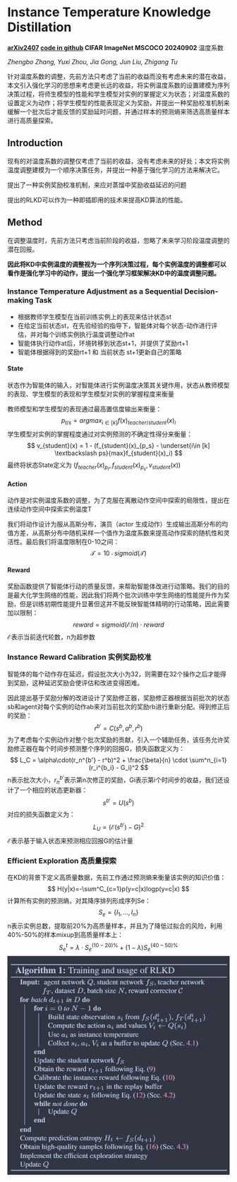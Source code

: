 # Instance Temperature Knowledge Distillation

**[arXiv2407](https://arxiv.org/abs/2407.00115)	[code in github](https://github.com/Zhengbo-Zhang/ITKD)	CIFAR  ImageNet  MSCOCO	20240902**	温度系数

*Zhengbo Zhang, Yuxi Zhou, Jia Gong, Jun Liu, Zhigang Tu*

针对温度系数的调整，先前方法只考虑了当前的收益而没有考虑未来的潜在收益，本文引入强化学习的思想来考虑更长远的收益，将实例温度系数的设置建模为序列决策过程，将师生模型的性能和学生模型对实例的掌握定义为状态；对温度系数的设置定义为动作；将学生模型的性能表现定义为奖励，并提出一种奖励校准机制来缓解一个批次后才能反馈的奖励延时问题，并通过样本的预测熵来筛选高质量样本进行高质量探索。

## Introduction 

现有的对温度系数的调整仅考虑了当前的收益，没有考虑未来的好处；本文将实例温度调整建模为一个顺序决策任务，并提出一种基于强化学习的方法来解决它。

提出了一种实例奖励校准机制，来应对蒸馏中奖励收益延迟的问题

提出的RLKD可以作为一种即插即用的技术来提高KD算法的性能。

## Method

在调整温度时，先前方法只考虑当前阶段的收益，忽略了未来学习阶段温度调整的潜在回报。

**因此将KD中实例温度的调整视为一个序列决策过程，每个实例温度的调整都可以看作是强化学习中的动作，提出一个强化学习框架解决KD中的温度调整问题。**

### Instance Temperature Adjustment as a Sequential Decision-making Task

- 根据教师学生模型在当前训练实例上的表现来估计状态st
- 在给定当前状态st，在先验经验的指导下，智能体对每个状态-动作进行评估，并对每个训练实例执行温度调整动作at
- 智能体执行动作at后，环境转移到状态st+1，并提供了奖励rt+1
- 智能体根据得到的奖励rt+1 和 当前状态 st+1更新自己的策略

#### State

状态作为智能体的输入，对智能体进行实例温度决策其关键作用，状态从教师模型的表现、学生模型的表现和学生模型对实例的掌握程度来衡量

教师模型和学生模型的表现通过最高置信度输出来衡量：
$$
p_{t/s} = argmax_{i \in [k]}f(x)_{teacher/student}(x)_i
$$
学生模型对实例的掌握程度通过对实例预测的不确定性得分来衡量：
$$
v_{student}(x) = 1 - (f_{student}(x)_{p_s} - \underset{i\in [k] \textbackslash ps}{max}f_{student}(x)_i)
$$
最终将状态State定义为 $(f_{teacher}(x)_{p_t}, f_{student}(x)_{p_s}, v_{student}(x))$

#### Action

动作是对实例温度系数的调整，为了克服在离散动作空间中探索的局限性，提出在连续动作空间中探索实例温度T

我们将动作设计为服从高斯分布，演员（actor 生成动作）生成输出高斯分布的均值方差，从高斯分布中随机采样一个值作为温度系数来提高动作探索的随机性和灵活性。最后我们将温度限制在0-10之间：
$$
\mathcal{T} = 10 \cdot sigmoid(\mathcal{T})
$$

#### Reward

奖励函数提供了智能体行动的质量反馈，来帮助智能体改进行动策略。我们的目的是最大化学生网络的性能，因此我们将两个批次训练中学生网络的性能提升作为奖励，但是训练初期性能提升显著但这并不能反映智能体精明的行动策略，因此需要加以限制：
$$
reward = sigmoid(\mathcal{E}/n) \cdot reward
$$
$\mathcal{E}$表示当前迭代轮数，n为超参数

### Instance Reward Calibration  实例奖励校准

智能体的每个动作存在延迟，假设批次大小为32，则需要在32个操作之后才能得到奖励，这种延迟奖励会使评估和改进变得困难。

因此提出基于奖励分解的改进设计了奖励修正器，奖励修正器根据当前批次的状态sb和agent对每个实例的动作ab来对当前批次的奖励rb进行重新分配。得到修正后的奖励：
$$
r^{b'} = C(s^b, a^b, r^b)
$$
为了考虑每个实例动作对整个批次奖励的贡献，引入一个辅助任务，该任务允许奖励修正器在每个时间步预测整个序列的回报G，损失函数定义为：
$$
L_C = \alpha\cdot(r_n^{b'} - r^b)^2 + \frac{\beta}{n} \cdot \sum^n_{i=1}(r_i^{b_i} - G_i)^2
$$
n表示批次大小，$r_n^{b'}$表示第n次修正的奖励，Gi表示第i个时间步的收益，我们还设计了一个相应的状态更新器：
$$
s^{b'} = U(s^b)
$$
对应的损失函数定义为：
$$
L_U = (\mathcal{E}(s^{b'}) - G)^2
$$
$\mathcal{E}$表示基于输入状态来预测相应回报G的估计量

### Efficient Exploration 高质量探索

在KD的背景下定义高质量数据，先前工作通过预测熵来衡量该实例的知识价值：
$$
H(y|x)=-\sum^C_{c=1}p(y=c|x)logp(y=c|x)
$$
计算所有实例的预测熵，对其降序排列形成序列Se：
$$
S_e= \{I_1, ...,I_n\}
$$
n表示实例总数，提取前20%为高质量样本，并且为了降低过拟合的风险，利用40%-50%的样本mixup到高质量样本上：
$$
S_e^t = \lambda\cdot S_e^{(10-20)\%} + (1-\lambda) S_e^{(40-50)\%}
$$
![image-20240902210441543](imgs\image-20240902210441543.png)